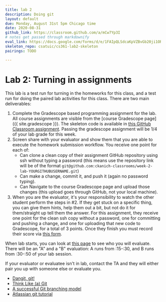 ```yaml
---
title: lab 2
description: Doing git
layout: default
due: Monday, August 31st 5pm Chicago time
date: 2020-08-31
github_link: https://classroom.github.com/a/mCw7Yp3I
# notes get passed through markdownify
eval_link: https://docs.google.com/forms/d/e/1FAIpQLSdcaKpVZBvGb20ji1OR1rB0xQKsA6tHsB0Jwq-i-LKhWJ1N9g/viewform
skeleton_repo: csatuic/cs361-lab2-skeleton
pairings: TODO

---
```


# Lab 2: Turning in assignments

This lab is a test run for turning in the homeworks for this class, and
a test run for doing the paired lab activities for this class.
There are two main deliverables:
1. Complete the Gradescope based programming assignment for the lab. All
   course assignments are visible from the [course Gradescope page]({{
   site.gradescope }}). The skeleton code is
   available in [this GitHub Classroom assignment]({{page.github_link}}).
   Passing the gradescope assignment will be 1/4 of your lab grade for this week.
2. Screen share with your evaluator and show them that you are able to
   execute the homework submission workflow. You receive one point for
   each of:
   * Can clone a clean copy of their assignment GitHub repository using
     ssh without typing a password (this means use the repository link
     will be of the format
     `git@github.com:ckanich-classrooms/week-2-lab-YOURGITHUBUSERNAME.git`)
   * Can make a change, commit it, and push it (again no password
     typing).
   * Can Navigate to the course Gradescope page and upload those
     changes (this upload goes through GitHub, not your local machine).
3. When you are the evaluator, it's your responsibility to watch the
   other student perform the steps in #2. If they get stuck on a
   specific thing, you can give them hints, help them out a bit, but not
   do it for them/straight up tell them the answer. For this assignment,
   they receive one point for the clean ssh copy without a password, one
   for committing and pushing a change, and one for uploading that new
   code to Gradescope, for a total of 3 points. Once they finish you
   must record their score via [this form](page.eval_link).


When lab starts, you can look at [this page](page.pairings) to see who
you will evaluate. There will be an "A" and a "B" evaluation: A runs
from :15-:30, and B runs from :30-:50 of your lab session.

If your evaluator or evaluatee isn't in lab, contact the TA and they
will either pair you up with someone else or evaluate you.


* [Dangit, git!](https://dangitgit.com/)
* [Think Like (a) Git](http://think-like-a-git.net/)  
* [A successful Git branching model](http://nvie.com/posts/a-successful-git-branching-model/)  
* [Atlassian git tutorial](https://www.atlassian.com/git/tutorials/)